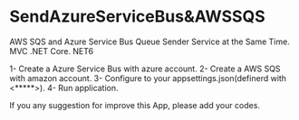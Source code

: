 # SendAzureServiceBus&AWSSQS

AWS SQS and Azure Service Bus Queue Sender Service at the Same Time. MVC .NET Core.  NET6


1- Create a Azure Service Bus with azure account.
2- Create a AWS SQS with amazon account.
3- Configure to your appsettings.json(definerd with <*****>).
4- Run application.


If you any suggestion for improve this App, please add your codes.

